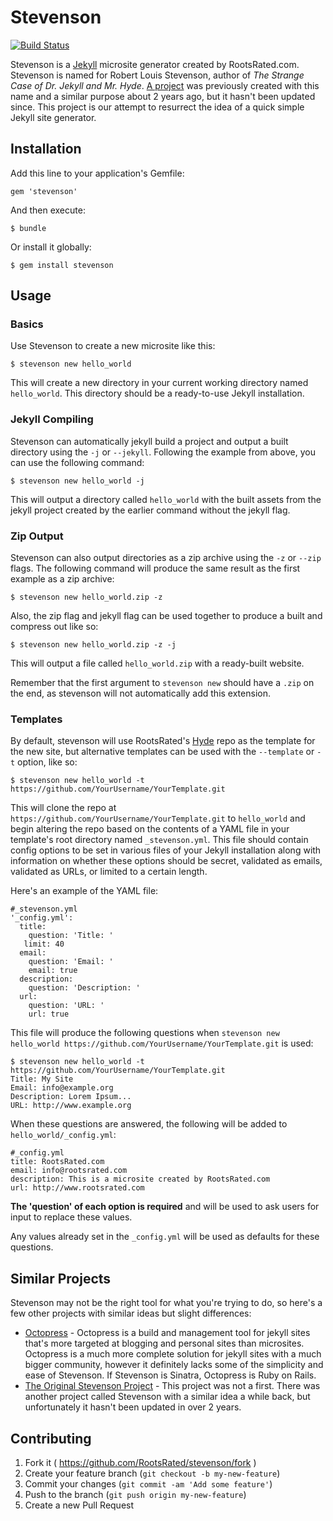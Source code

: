 # Stevenson
[![Build Status](https://travis-ci.org/RootsRated/stevenson.png)](https://travis-ci.org/RootsRated/stevenson)

Stevenson is a [Jekyll](http://jekyllrb.com) microsite generator created by
RootsRated.com. Stevenson is named for Robert Louis Stevenson, author of *The
Strange Case of Dr. Jekyll and Mr. Hyde*.
[A project](https://github.com/dirk/stevenson) was previously created with this
name and a similar purpose about 2 years ago, but it hasn't been updated since.
This project is our attempt to resurrect the idea of a quick simple Jekyll site
generator.

## Installation

Add this line to your application's Gemfile:

    gem 'stevenson'

And then execute:

    $ bundle

Or install it globally:

    $ gem install stevenson

## Usage

### Basics

Use Stevenson to create a new microsite like this:

    $ stevenson new hello_world

This will create a new directory in your current working directory named
`hello_world`. This directory should be a ready-to-use Jekyll
installation.

### Jekyll Compiling

Stevenson can automatically jekyll build a project and output a built directory
using the `-j` or `--jekyll`. Following the example from above, you can use the
following command:

    $ stevenson new hello_world -j

This will output a directory called `hello_world` with the built assets from the
jekyll project created by the earlier command without the jekyll flag.

### Zip Output

Stevenson can also output directories as a zip archive using the `-z` or `--zip`
flags. The following command will produce the same result as the first example
as a zip archive:

    $ stevenson new hello_world.zip -z

Also, the zip flag and jekyll flag can be used together to produce a built and
compress out like so:

    $ stevenson new hello_world.zip -z -j

This will output a file called `hello_world.zip` with a ready-built website.

Remember that the first argument to `stevenson new` should have a `.zip` on the
end, as stevenson will not automatically add this extension.

### Templates

By default, stevenson will use RootsRated's
[Hyde](https://github.com/rootsrated/hyde) repo as the template for the new
site, but alternative templates can be used with the `--template` or `-t`
option, like so:

    $ stevenson new hello_world -t https://github.com/YourUsername/YourTemplate.git

This will clone the repo at `https://github.com/YourUsername/YourTemplate.git`
to `hello_world` and begin altering the repo based on the contents of a
YAML file in your template's root directory named `_stevenson.yml`. This file
should contain config options to be set in various files of your Jekyll
installation along with information on whether these options should be secret,
validated as emails, validated as URLs, or limited to a certain length.

Here's an example of the YAML file:

    #_stevenson.yml
    '_config.yml':
      title:
        question: 'Title: '
       limit: 40
      email:
        question: 'Email: '
        email: true
      description:
        question: 'Description: '
      url:
        question: 'URL: '
        url: true

This file will produce the following questions when
`stevenson new hello_world https://github.com/YourUsername/YourTemplate.git` is
used:

    $ stevenson new hello_world -t https://github.com/YourUsername/YourTemplate.git
    Title: My Site
    Email: info@example.org
    Description: Lorem Ipsum...
    URL: http://www.example.org

When these questions are answered, the following will be added to
`hello_world/_config.yml`:

    #_config.yml
    title: RootsRated.com
    email: info@rootsrated.com
    description: This is a microsite created by RootsRated.com
    url: http://www.rootsrated.com

**The 'question' of each option is required** and will be used to ask users for
input to replace these values.

Any values already set in the `_config.yml` will be used as defaults for these
questions.

## Similar Projects

Stevenson may not be the right tool for what you're trying to do, so here's a few
other projects with similar ideas but slight differences:

- [Octopress](http://octopress.org/) - Octopress is a build and management tool
for jekyll sites that's more targeted at blogging and personal sites than
microsites. Octopress is a much more complete solution for jekyll sites with a
much bigger community, however it definitely lacks some of the simplicity and
ease of Stevenson. If Stevenson is Sinatra, Octopress is Ruby on Rails.
- [The Original Stevenson Project](https://github.com/dirk/stevenson) - This
project was not a first. There was another project called Stevenson with a similar
idea a while back, but unfortunately it hasn't been updated in over 2 years.

## Contributing

1. Fork it ( https://github.com/RootsRated/stevenson/fork )
2. Create your feature branch (`git checkout -b my-new-feature`)
3. Commit your changes (`git commit -am 'Add some feature'`)
4. Push to the branch (`git push origin my-new-feature`)
5. Create a new Pull Request
